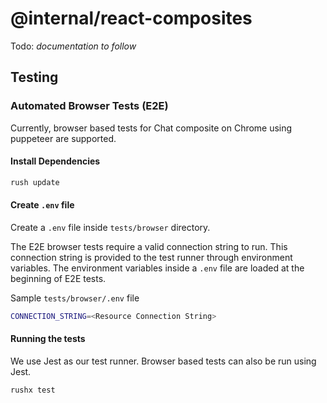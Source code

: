 # @internal/react-composites

Todo: _documentation to follow_

## Testing

### Automated Browser Tests (E2E)

Currently, browser based tests for Chat composite on Chrome using puppeteer are supported.

#### Install Dependencies

```sh
rush update
```

#### Create `.env` file

Create a `.env` file inside `tests/browser` directory.

The E2E browser tests require a valid connection string to run. This connection string is provided to the test runner through environment variables.
The environment variables inside a `.env` file are loaded at the beginning of E2E tests.

Sample `tests/browser/.env` file

```sh
CONNECTION_STRING=<Resource Connection String>
```

#### Running the tests

We use Jest as our test runner. Browser based tests can also be run using Jest.

```sh
rushx test
```
